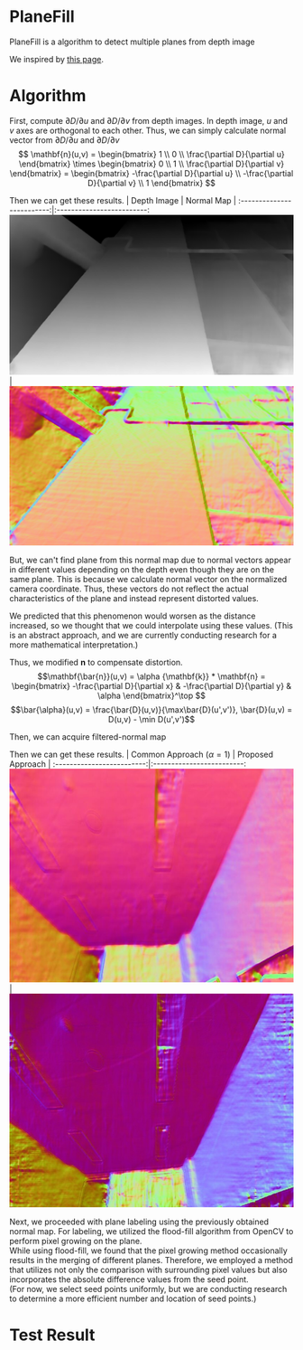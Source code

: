 # PlaneFill

PlaneFill is a algorithm to detect multiple planes from depth image

We inspired by [this page](https://stackoverflow.com/questions/34644101/calculate-surface-normals-from-depth-image-using-neighboring-pixels-cross-produc).

# Algorithm

First, compute $\partial D/\partial u$ and $\partial D/\partial v$ from depth images. In depth image, $u$ and $v$ axes are orthogonal to each other. Thus, we can simply calculate normal vector from $\partial D/\partial u$ and $\partial D/\partial v$
$$ \mathbf{n}(u,v) =
    \begin{bmatrix} 1 \\ 0 \\ \frac{\partial D}{\partial u} \end{bmatrix} \times \begin{bmatrix} 0 \\ 1 \\ \frac{\partial D}{\partial v} \end{bmatrix} =
    \begin{bmatrix}
        -\frac{\partial D}{\partial u} \\ -\frac{\partial D}{\partial v} \\ 1
    \end{bmatrix} $$

Then we can get these results.
| Depth Image             |  Normal Map |
:-------------------------:|:-------------------------:
![depth](images/depth.png)  |  ![normal](images/normal.png)

But, we can't find plane from this normal map due to normal vectors appear in different values depending on the depth even though they are on the same plane.
This is because we calculate normal vector on the normalized camera coordinate. Thus, these vectors do not reflect the actual characteristics of the plane and instead represent distorted values.  

We predicted that this phenomenon would worsen as the distance increased, so we thought that we could interpolate using these values. (This is an abstract approach, and we are currently conducting research for a more mathematical interpretation.)

Thus, we modified $\mathbf{n}$ to compensate distortion.
$$\mathbf{\bar{n}}(u,v) = \alpha {\mathbf{k}} * \mathbf{n} = \begin{bmatrix} -\frac{\partial D}{\partial x} & -\frac{\partial D}{\partial y} & \alpha \end{bmatrix}^\top $$
$$\bar{\alpha}(u,v) = \frac{\bar{D}(u,v)}{\max\bar{D}(u',v')}, \bar{D}(u,v) = D(u,v) - \min D(u',v')$$

Then, we can acquire filtered-normal map

Then we can get these results.
| Common Approach ($\alpha = 1$)         |  Proposed Approach |
:-------------------------:|:-------------------------:
![common](images/alpha=1.jpg)  |  ![proposed](images/alpha=normd.jpg)

Next, we proceeded with plane labeling using the previously obtained normal map. For labeling, we utilized the flood-fill algorithm from OpenCV to perform pixel growing on the plane.  
While using flood-fill, we found that the pixel growing method occasionally results in the merging of different planes. Therefore, we employed a method that utilizes not only the comparison with surrounding pixel values but also incorporates the absolute difference values from the seed point.   
(For now, we select seed points uniformly, but we are conducting research to determine a more efficient number and location of seed points.)

# Test Result
